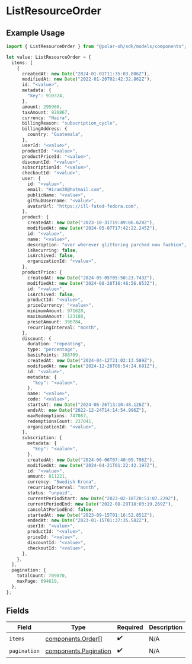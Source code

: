 # ListResourceOrder

## Example Usage

```typescript
import { ListResourceOrder } from "@polar-sh/sdk/models/components";

let value: ListResourceOrder = {
  items: [
    {
      createdAt: new Date("2024-01-01T11:35:03.806Z"),
      modifiedAt: new Date("2022-01-20T02:42:32.862Z"),
      id: "<value>",
      metadata: {
        "key": 910324,
      },
      amount: 295960,
      taxAmount: 926867,
      currency: "Naira",
      billingReason: "subscription_cycle",
      billingAddress: {
        country: "Guatemala",
      },
      userId: "<value>",
      productId: "<value>",
      productPriceId: "<value>",
      discountId: "<value>",
      subscriptionId: "<value>",
      checkoutId: "<value>",
      user: {
        id: "<value>",
        email: "Hiram30@hotmail.com",
        publicName: "<value>",
        githubUsername: "<value>",
        avatarUrl: "https://ill-fated-fedora.com",
      },
      product: {
        createdAt: new Date("2023-10-31T19:49:06.620Z"),
        modifiedAt: new Date("2024-05-07T17:42:22.245Z"),
        id: "<value>",
        name: "<value>",
        description: "over wherever glittering parched now fashion",
        isRecurring: false,
        isArchived: false,
        organizationId: "<value>",
      },
      productPrice: {
        createdAt: new Date("2024-05-05T05:50:23.743Z"),
        modifiedAt: new Date("2024-08-28T16:46:56.853Z"),
        id: "<value>",
        isArchived: false,
        productId: "<value>",
        priceCurrency: "<value>",
        minimumAmount: 971620,
        maximumAmount: 123188,
        presetAmount: 396784,
        recurringInterval: "month",
      },
      discount: {
        duration: "repeating",
        type: "percentage",
        basisPoints: 388709,
        createdAt: new Date("2024-04-12T21:02:13.589Z"),
        modifiedAt: new Date("2024-12-28T06:54:24.691Z"),
        id: "<value>",
        metadata: {
          "key": "<value>",
        },
        name: "<value>",
        code: "<value>",
        startsAt: new Date("2024-06-26T13:10:48.126Z"),
        endsAt: new Date("2022-12-24T14:14:54.996Z"),
        maxRedemptions: 747067,
        redemptionsCount: 237041,
        organizationId: "<value>",
      },
      subscription: {
        metadata: {
          "key": "<value>",
        },
        createdAt: new Date("2024-06-06T07:40:09.796Z"),
        modifiedAt: new Date("2024-04-21T01:22:42.197Z"),
        id: "<value>",
        amount: 811221,
        currency: "Swedish Krona",
        recurringInterval: "month",
        status: "unpaid",
        currentPeriodStart: new Date("2023-02-18T20:51:07.229Z"),
        currentPeriodEnd: new Date("2022-08-29T18:03:19.269Z"),
        cancelAtPeriodEnd: false,
        startedAt: new Date("2023-09-15T01:16:52.851Z"),
        endedAt: new Date("2023-01-15T01:37:35.582Z"),
        userId: "<value>",
        productId: "<value>",
        priceId: "<value>",
        discountId: "<value>",
        checkoutId: "<value>",
      },
    },
  ],
  pagination: {
    totalCount: 709870,
    maxPage: 694619,
  },
};
```

## Fields

| Field                                                          | Type                                                           | Required                                                       | Description                                                    |
| -------------------------------------------------------------- | -------------------------------------------------------------- | -------------------------------------------------------------- | -------------------------------------------------------------- |
| `items`                                                        | [components.Order](../../models/components/order.md)[]         | :heavy_check_mark:                                             | N/A                                                            |
| `pagination`                                                   | [components.Pagination](../../models/components/pagination.md) | :heavy_check_mark:                                             | N/A                                                            |
